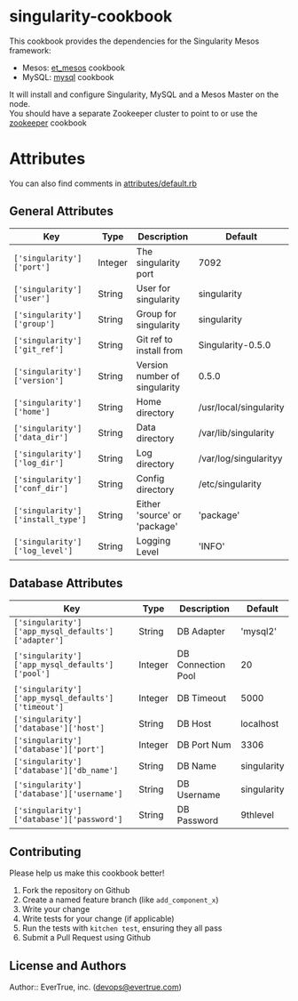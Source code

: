 # singularity-cookbook

This cookbook provides the dependencies for the Singularity Mesos framework:

- Mesos: [et_mesos](https://supermarket.chef.io/cookbooks/et_mesos) cookbook
- MySQL: [mysql](https://supermarket.chef.io/cookbooks/mysql) cookbook

It will install and configure Singularity, MySQL and a Mesos Master on the node.  
You should have a separate Zookeeper cluster to point to or use the [zookeeper](https://supermarket.chef.io/cookbooks/zookeeper)
cookbook

# Attributes

You can also find comments in [attributes/default.rb](https://github.com/evertrue/singularity-cookbook/blob/master/attributes/default.rb)

## General Attributes
    
| Key                             | Type    | Description                   | Default                |
|---------------------------------|---------|-------------------------------|------------------------|
| `['singularity']['port']`         | Integer | The singularity port          | 7092                   |
| `['singularity']['user']`         | String  | User for singularity          | singularity            |
| `['singularity']['group']`        | String  | Group for singularity         | singularity            |
| `['singularity']['git_ref']`      | String  | Git ref to install from       | Singularity-0.5.0      |
| `['singularity']['version']`      | String  | Version number of singularity | 0.5.0                  |
| `['singularity']['home']`         | String  | Home directory                | /usr/local/singularity |
| `['singularity']['data_dir']`     | String  | Data directory                | /var/lib/singularity   |
| `['singularity']['log_dir']`      | String  | Log directory                 | /var/log/singularityy  |
| `['singularity']['conf_dir']`     | String  | Config directory              | /etc/singularity       |
| `['singularity']['install_type']` | String  | Either 'source' or 'package'  | 'package'              |
| `['singularity']['log_level']`    | String  | Logging Level                 | 'INFO'                 |


## Database Attributes

| Key                                             | Type    | Description        | Default     |
|-------------------------------------------------|---------|--------------------|-------------|
| `['singularity']['app_mysql_defaults']['adapter']` | String  | DB Adapter         | 'mysql2'    |
| `['singularity']['app_mysql_defaults']['pool']`    | Integer | DB Connection Pool | 20          |
| `['singularity']['app_mysql_defaults']['timeout']` | Integer | DB Timeout         | 5000        |
| `['singularity']['database']['host']`              | String  | DB Host            | localhost   |
| `['singularity']['database']['port']`              | Integer | DB Port Num        | 3306        |
| `['singularity']['database']['db_name']`           | String  | DB Name            | singularity |
| `['singularity']['database']['username']`          | String  | DB Username        | singularity |
| `['singularity']['database']['password']`          | String  | DB Password        | 9thlevel    |


## Contributing

Please help us make this cookbook better!

1. Fork the repository on Github
2. Create a named feature branch (like `add_component_x`)
3. Write your change
4. Write tests for your change (if applicable)
5. Run the tests with `kitchen test`, ensuring they all pass
6. Submit a Pull Request using Github

## License and Authors

Author:: EverTrue, inc. (devops@evertrue.com)
